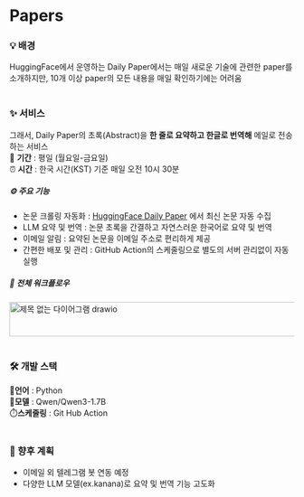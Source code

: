 # Papers

### 💡 배경
HuggingFace에서 운영하는 Daily Paper에서는 매일 새로운 기술에 관련한 paper를 소개하지만,
10개 이상 paper의 모든 내용을 매일 확인하기에는 어려움<br><br>

### ✨ 서비스
그래서, Daily Paper의 초록(Abstract)을 **한 줄로 요약하고 한글로 번역해** 메일로 전송하는 서비스<br>
📅 **기간** : 평일 (월요일-금요일) <br>
⏰ **시간** : 한국 시간(KST) 기준 매일 오전 10시 30분<br>

##### ⚙️ 주요 기능
- 논문 크롤링 자동화 : [HuggingFace Daily Paper](https://huggingface.co/papers) 에서 최신 논문 자동 수집
- LLM 요약 및 번역 : 논문 초록을 간결하고 자연스러운 한국어로 요약 및 번역
- 이메일 알림 : 요약된 논문을 이메일 주소로 편리하게 제공
- 간편한 배포 및 관리 : GitHub Action의 스케줄링으로 별도의 서버 관리없이 자동 실행<br>

##### 🔄 전체 워크플로우
<img width="581" height="61" alt="제목 없는 다이어그램 drawio" src="https://github.com/user-attachments/assets/007cfad0-48f6-4528-9ab8-585294c01e2c" />
<br><br>

### 🛠️ 개발 스택
🐍**언어** : Python <br>
🤖**모델** : Qwen/Qwen3-1.7B <br>
⏱️**스케줄링** : Git Hub Action <br><br>

### 🎯 향후 계획
- 이메일 외 텔레그램 봇 연동 예정
- 다양한 LLM 모델(ex.kanana)로 요약 및 번역 기능 고도화

